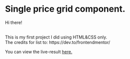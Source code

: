 # Single price grid component.

<p>Hi there! </p>  </br>
This is my first project I did using HTML&CSS only. </br>
The credits for list to: https://dev.to/frontendmentor/ </br>

You can view the live-result <a href="https://zhanviss.github.io/mentor-project-1/"> here.
